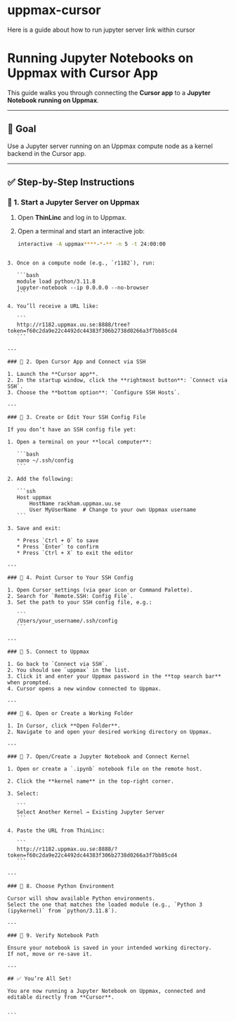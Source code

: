 # uppmax-cursor
Here is a guide about how to run jupyter server link within cursor

# Running Jupyter Notebooks on Uppmax with Cursor App

This guide walks you through connecting the **Cursor app** to a **Jupyter Notebook running on Uppmax**.

---

## 🧠 Goal

Use a Jupyter server running on an Uppmax compute node as a kernel backend in the Cursor app.

---

## ✅ Step-by-Step Instructions

### 🔹 1. Start a Jupyter Server on Uppmax

1. Open **ThinLinc** and log in to Uppmax.  
2. Open a terminal and start an interactive job:

   ```bash
   interactive -A uppmax****-*-** -n 5 -t 24:00:00
````

3. Once on a compute node (e.g., `r1182`), run:

   ```bash
   module load python/3.11.8
   jupyter-notebook --ip 0.0.0.0 --no-browser
   ```

4. You’ll receive a URL like:

   ```
   http://r1182.uppmax.uu.se:8888/tree?token=f60c2da9e22c4492dc44383f306b2738d0266a3f7bb85cd4
   ```

---

### 🔹 2. Open Cursor App and Connect via SSH

1. Launch the **Cursor app**.
2. In the startup window, click the **rightmost button**: `Connect via SSH`.
3. Choose the **bottom option**: `Configure SSH Hosts`.

---

### 🔹 3. Create or Edit Your SSH Config File

If you don’t have an SSH config file yet:

1. Open a terminal on your **local computer**:

   ```bash
   nano ~/.ssh/config
   ```

2. Add the following:

   ```ssh
   Host uppmax
       HostName rackham.uppmax.uu.se
       User MyUserName  # Change to your own Uppmax username
   ```

3. Save and exit:

   * Press `Ctrl + O` to save
   * Press `Enter` to confirm
   * Press `Ctrl + X` to exit the editor

---

### 🔹 4. Point Cursor to Your SSH Config

1. Open Cursor settings (via gear icon or Command Palette).
2. Search for `Remote.SSH: Config File`.
3. Set the path to your SSH config file, e.g.:

   ```
   /Users/your_username/.ssh/config
   ```

---

### 🔹 5. Connect to Uppmax

1. Go back to `Connect via SSH`.
2. You should see `uppmax` in the list.
3. Click it and enter your Uppmax password in the **top search bar** when prompted.
4. Cursor opens a new window connected to Uppmax.

---

### 🔹 6. Open or Create a Working Folder

1. In Cursor, click **Open Folder**.
2. Navigate to and open your desired working directory on Uppmax.

---

### 🔹 7. Open/Create a Jupyter Notebook and Connect Kernel

1. Open or create a `.ipynb` notebook file on the remote host.

2. Click the **kernel name** in the top-right corner.

3. Select:

   ```
   Select Another Kernel → Existing Jupyter Server
   ```

4. Paste the URL from ThinLinc:

   ```
   http://r1182.uppmax.uu.se:8888/?token=f60c2da9e22c4492dc44383f306b2738d0266a3f7bb85cd4
   ```

---

### 🔹 8. Choose Python Environment

Cursor will show available Python environments.
Select the one that matches the loaded module (e.g., `Python 3 (ipykernel)` from `python/3.11.8`).

---

### 🔹 9. Verify Notebook Path

Ensure your notebook is saved in your intended working directory.
If not, move or re-save it.

---

## ✅ You’re All Set!

You are now running a Jupyter Notebook on Uppmax, connected and editable directly from **Cursor**.


```

